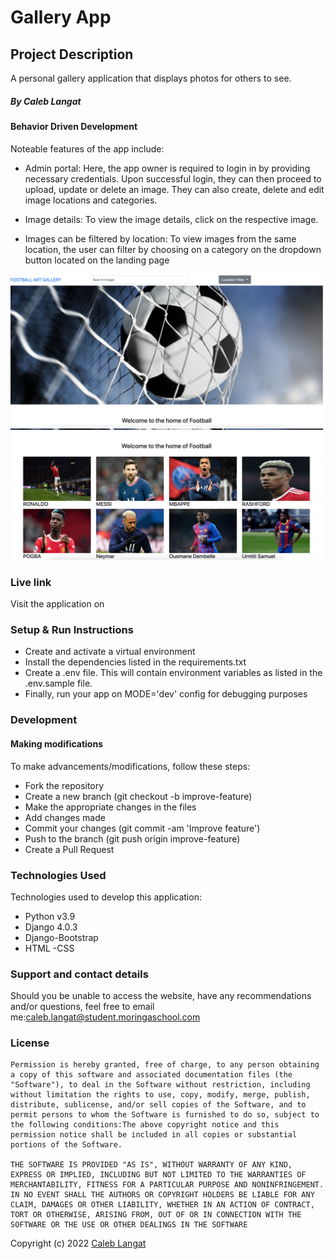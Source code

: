 # Gallery App
## Project Description
A personal gallery application that displays photos for others to see. 
##### By Caleb Langat

#### Behavior Driven Development
Noteable features of the app include:

- Admin portal: Here, the app owner is required to login in by providing necessary credentials. Upon successful login, they can then proceed to upload, update or delete an image. They can also create, delete and edit image locations and categories.
- Image details: To view the image details, click on the respective image. 

- Images can be filtered by location:
    To view images from the same location, the user can filter by choosing on a category on the dropdown button located on the landing page

![views](static/images/item1.png)
![views](static/images/item2.png)

### Live link
Visit the application on 
### Setup & Run Instructions
- Create and activate a virtual environment
- Install the dependencies listed in the requirements.txt
- Create a .env file. This will contain environment variables as listed in the .env.sample file.
- Finally, run your app on MODE='dev' config for debugging purposes
### Development
#### Making modifications
To make advancements/modifications, follow these steps:
- Fork the repository
- Create a new branch (git checkout -b improve-feature)
- Make the appropriate changes in the files
- Add changes made
- Commit your changes (git commit -am 'Improve feature')
- Push to the branch (git push origin improve-feature)
- Create a Pull Request
### Technologies Used
Technologies used to develop this application:
- Python v3.9
- Django 4.0.3
- Django-Bootstrap
- HTML
-CSS
### Support and contact details
Should you be unable to access the website, have any recommendations and/or questions, feel free to email me:[caleb.langat@student.moringaschool.com](mailto:caleb.langat@student.moringaschool.com)
### License
    ​Permission is hereby granted, free of charge, to any person obtaining a copy of this software and associated documentation files (the "Software"), to deal in the Software without restriction, including without limitation the rights to use, copy, modify, merge, publish, distribute, sublicense, and/or sell copies of the Software, and to permit persons to whom the Software is furnished to do so, subject to the following conditions:​The above copyright notice and this permission notice shall be included in all copies or substantial portions of the Software.

    ​THE SOFTWARE IS PROVIDED "AS IS", WITHOUT WARRANTY OF ANY KIND, EXPRESS OR IMPLIED, INCLUDING BUT NOT LIMITED TO THE WARRANTIES OF MERCHANTABILITY, FITNESS FOR A PARTICULAR PURPOSE AND NONINFRINGEMENT. IN NO EVENT SHALL THE AUTHORS OR COPYRIGHT HOLDERS BE LIABLE FOR ANY CLAIM, DAMAGES OR OTHER LIABILITY, WHETHER IN AN ACTION OF CONTRACT, TORT OR OTHERWISE, ARISING FROM, OUT OF OR IN CONNECTION WITH THE SOFTWARE OR THE USE OR OTHER DEALINGS IN THE SOFTWARE

Copyright (c) 2022 [Caleb Langat](https://github.com/mzazi25)  
